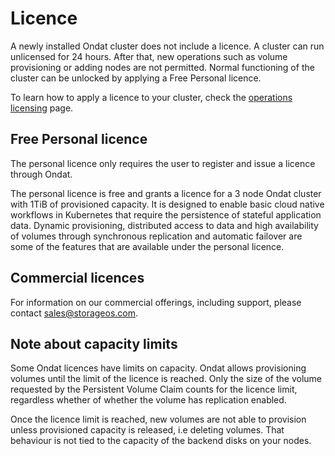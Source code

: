 # Licence

A newly installed Ondat cluster does not include a licence. A cluster can
run unlicensed for 24 hours. After that, new operations such as volume
provisioning or adding nodes are not permitted. Normal functioning of the
cluster can be unlocked by applying a Free Personal licence.

To learn how to apply a licence to your cluster, check the [operations
licensing](../operations/licensing.md) page.

## Free Personal licence

The personal licence only requires the user to register and issue a
licence through Ondat.

The personal licence is free and grants a licence for a 3 node Ondat
cluster with 1TiB of provisioned capacity. It is designed to enable basic cloud
native workflows in Kubernetes that require the persistence of stateful
application data. Dynamic provisioning, distributed access to data and high
availability of volumes through synchronous replication and automatic failover
are some of the features that are available under the personal licence.

## Commercial licences

For information on our commercial offerings, including support, please contact
sales@storageos.com.

## Note about capacity limits

Some Ondat licences have limits on capacity. Ondat allows provisioning
volumes until the limit of the licence is reached. Only the size of the volume
requested by the Persistent Volume Claim counts for the licence limit,
regardless whether of whether the volume has replication enabled.

Once the licence limit is reached, new volumes are not able to provision unless
provisioned capacity is released, i.e deleting volumes. That behaviour is not
tied to the capacity of the backend disks on your nodes.

